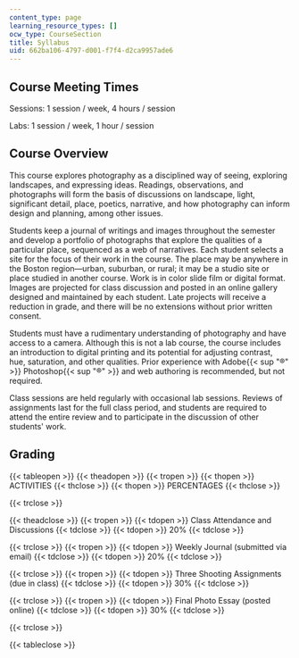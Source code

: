 ```yaml
---
content_type: page
learning_resource_types: []
ocw_type: CourseSection
title: Syllabus
uid: 662ba106-4797-d001-f7f4-d2ca9957ade6
---
```


Course Meeting Times
--------------------

Sessions: 1 session / week, 4 hours / session

Labs: 1 session / week, 1 hour / session

Course Overview
---------------

This course explores photography as a disciplined way of seeing, exploring landscapes, and expressing ideas. Readings, observations, and photographs will form the basis of discussions on landscape, light, significant detail, place, poetics, narrative, and how photography can inform design and planning, among other issues.

Students keep a journal of writings and images throughout the semester and develop a portfolio of photographs that explore the qualities of a particular place, sequenced as a web of narratives. Each student selects a site for the focus of their work in the course. The place may be anywhere in the Boston region—urban, suburban, or rural; it may be a studio site or place studied in another course. Work is in color slide film or digital format. Images are projected for class discussion and posted in an online gallery designed and maintained by each student. Late projects will receive a reduction in grade, and there will be no extensions without prior written consent.

Students must have a rudimentary understanding of photography and have access to a camera. Although this is not a lab course, the course includes an introduction to digital printing and its potential for adjusting contrast, hue, saturation, and other qualities. Prior experience with Adobe{{< sup "®" >}} Photoshop{{< sup "®" >}} and web authoring is recommended, but not required.

Class sessions are held regularly with occasional lab sessions. Reviews of assignments last for the full class period, and students are required to attend the entire review and to participate in the discussion of other students' work.

Grading
-------

{{< tableopen >}}
{{< theadopen >}}
{{< tropen >}}
{{< thopen >}}
ACTIVITIES
{{< thclose >}}
{{< thopen >}}
PERCENTAGES
{{< thclose >}}

{{< trclose >}}

{{< theadclose >}}
{{< tropen >}}
{{< tdopen >}}
Class Attendance and Discussions
{{< tdclose >}}
{{< tdopen >}}
20%
{{< tdclose >}}

{{< trclose >}}
{{< tropen >}}
{{< tdopen >}}
Weekly Journal (submitted via email)
{{< tdclose >}}
{{< tdopen >}}
20%
{{< tdclose >}}

{{< trclose >}}
{{< tropen >}}
{{< tdopen >}}
Three Shooting Assignments (due in class)
{{< tdclose >}}
{{< tdopen >}}
30%
{{< tdclose >}}

{{< trclose >}}
{{< tropen >}}
{{< tdopen >}}
Final Photo Essay (posted online)
{{< tdclose >}}
{{< tdopen >}}
30%
{{< tdclose >}}

{{< trclose >}}

{{< tableclose >}}